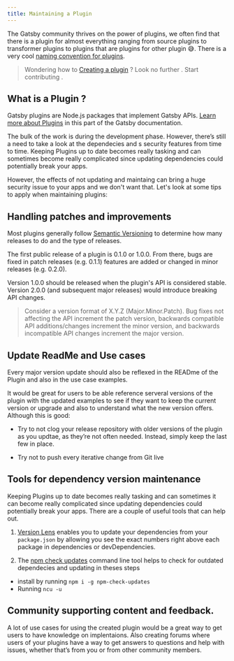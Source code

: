 ```yaml
---
title: Maintaining a Plugin
---
```


The Gatsby community thrives on the power of plugins, we often find that there is a plugin for almost everything ranging from source plugins to transformer plugins to plugins that are plugins for other plugin 😅. There is a very cool [naming convention for plugins](https://www.gatsbyjs.org/docs/naming-a-plugin/).

> Wondering how to [Creating a plugin](https://www.gatsbyjs.org/docs/creating-plugins/) ? Look no further . Start contributing .

## What is a Plugin ?

Gatsby plugins are Node.js packages that implement Gatsby APIs. [Learn more about Plugins](https://www.gatsbyjs.org/docs/plugins/) in this part of the Gatsby documentation.

The bulk of the work is during the development phase. However, there’s still a need to take a look at the dependecies and s security features from time to time. Keeping Plugins up to date becomes really tasking and can sometimes become really complicated since updating dependencies could potentially break your apps.

However, the effects of not updating and maintaing can bring a huge security issue to your apps and we don't want that. Let's look at some tips to apply when maintaining plugins:

## Handling patches and improvements

Most plugins generally follow [Semantic Versioning](https://semver.org/) to determine how many releases to do and the type of releases.

The first public release of a plugin is 0.1.0 or 1.0.0. From there, bugs are fixed in patch releases (e.g. 0.1.1) features are added or changed in minor releases (e.g. 0.2.0).

Version 1.0.0 should be released when the plugin's API is considered stable. Version 2.0.0 (and subsequent major releases) would introduce breaking API changes.

> Consider a version format of X.Y.Z (Major.Minor.Patch). Bug fixes not affecting the API increment the patch version, backwards compatible API additions/changes increment the minor version, and backwards incompatible API changes increment the major version.

## Update ReadMe and Use cases

Every major version update should also be reflexed in the READme of the Plugin and also in the use case examples.

It would be great for users to be able reference serveral versions of the plugin with the updated examples to see if they want to keep the current version or upgrade and also to understand what the new version offers. Although this is good:

- Try to not clog your release repository with older versions of the plugin as you updtae, as they’re not often needed. Instead, simply keep the last few in place.

- Try not to push every iterative change from Git live

## Tools for dependency version maintenance

Keeping Plugins up to date becomes really tasking and can sometimes it can become really complicated since updating dependencies could potentially break your apps. There are a couple of useful tools that can help out.

1. [Version Lens](https://marketplace.visualstudio.com/items?itemName=pflannery.vscode-versionlens) enables you to update your dependencies from your `package.json` by allowing you see the exact numbers right above each package in dependencies or devDependencies.

2. The [npm check updates](https://www.npmjs.com/package/npm-check-updates) command line tool helps to check for outdated dependecies and updating in theses steps

- install by running `npm i -g npm-check-updates`
- Running `ncu -u`

## Community supporting content and feedback.

A lot of use cases for using the created plugin would be a great way to get users to have knowledge on implentaions. Also creating forums where users of your plugins have a way to get answers to questions and help with issues, whether that’s from you or from other community members.

